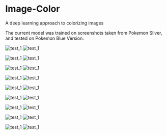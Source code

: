 # Image-Color
A deep learning approach to colorizing images

The current model was trained on screenshots taken from Pokemon Silver,
and tested on Pokemon Blue Version.

![test_1](https://github.com/cameronfabbri/Colorful-Image-Colorization/blob/master/images/test_1.png?raw=true)
![test_1](https://github.com/cameronfabbri/Colorful-Image-Colorization/blob/master/images/test_1_output.png?raw=true)

![test_1](https://github.com/cameronfabbri/Colorful-Image-Colorization/blob/master/images/test_2.png?raw=true)
![test_1](https://github.com/cameronfabbri/Colorful-Image-Colorization/blob/master/images/test_2_output.png?raw=true)

![test_1](https://github.com/cameronfabbri/Colorful-Image-Colorization/blob/master/images/test_3.png?raw=true)
![test_1](https://github.com/cameronfabbri/Colorful-Image-Colorization/blob/master/images/test_3_output.png?raw=true)

![test_1](https://github.com/cameronfabbri/Colorful-Image-Colorization/blob/master/images/test_4.png?raw=true)
![test_1](https://github.com/cameronfabbri/Colorful-Image-Colorization/blob/master/images/test_4_output.png?raw=true)

![test_1](https://github.com/cameronfabbri/Colorful-Image-Colorization/blob/master/images/test_5.png?raw=true)
![test_1](https://github.com/cameronfabbri/Colorful-Image-Colorization/blob/master/images/test_5_output.png?raw=true)

![test_1](https://github.com/cameronfabbri/Colorful-Image-Colorization/blob/master/images/test_6.png?raw=true)
![test_1](https://github.com/cameronfabbri/Colorful-Image-Colorization/blob/master/images/test_6_output.png?raw=true)

![test_1](https://github.com/cameronfabbri/Colorful-Image-Colorization/blob/master/images/test_7.png?raw=true)
![test_1](https://github.com/cameronfabbri/Colorful-Image-Colorization/blob/master/images/test_7_output.png?raw=true)

![test_1](https://github.com/cameronfabbri/Colorful-Image-Colorization/blob/master/images/test_8.png?raw=true)
![test_1](https://github.com/cameronfabbri/Colorful-Image-Colorization/blob/master/images/test_8_output.png?raw=true)

![test_1](https://github.com/cameronfabbri/Colorful-Image-Colorization/blob/master/images/test_9.png?raw=true)
![test_1](https://github.com/cameronfabbri/Colorful-Image-Colorization/blob/master/images/test_9_output.png?raw=true)


